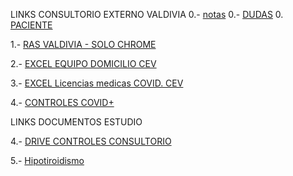 LINKS CONSULTORIO EXTERNO VALDIVIA 
0.- [notas](https://docs.google.com/document/d/11Iw4xhGJWB6ftGyBgigvJVe40xkSf-35C4Xa9XXxPds/edit?usp=sharing)
0.- [DUDAS](https://docs.google.com/document/d/1bOwg_OQ6h6Trjj7f0nnNwZmc02n9BjqGJbgXgoAdjiE/edit?usp=sharing)
0. [PACIENTE](https://docs.google.com/document/d/1TwQJT3PZdaDRx581euOz8eNFVYOMr8WJuMfNLJ7NFwM/edit?usp=sharing)

1.- [RAS VALDIVIA - SOLO CHROME](https://www.rasvaldivia.cl/rasvaldivia/index.php)

2.- [EXCEL EQUIPO DOMICILIO CEV](https://docs.google.com/spreadsheets/d/1ANvvCo8nJ3TbZ4TCb6vuQNF8ADmo04cAdzDgOBoqZyE/edit#gid=1951390892)

3.- [EXCEL Licencias medicas COVID. CEV](https://docs.google.com/spreadsheets/d/1ehM8jI2CKxMpQVhDQoNSp3Z00iBcW0yQ/edit#gid=1675640099)

4.- [CONTROLES COVID+](https://docs.google.com/spreadsheets/d/19L_MKD48GDI1dxeg0iQs02UjUBhTZfZg6jx69CZ2dBY/edit#gid=111299985)

LINKS DOCUMENTOS ESTUDIO

4.- [DRIVE CONTROLES CONSULTORIO ](https://drive.google.com/drive/folders/1Wd0cuoZPJIWj7j-0Hr24r7MKXWmSusE5    )

5.- [ Hipotiroidismo  ](  https://www.clinicalascondes.cl/Dev_CLC/media/Imagenes/PDF%20revista%20m%C3%A9dica/2013/5%20septiembre/3_Liberman.pdf )

